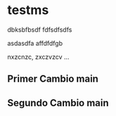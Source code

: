 # testms
dbksbfbsdf
fdfsdfsdfs

asdasdfa
affdfdfgb

nxzcnzc,
zxczvzcv
...
## Primer Cambio main
## Segundo Cambio main
